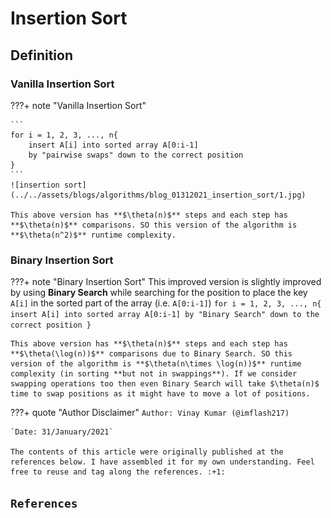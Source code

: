 # Insertion Sort

## Definition

### Vanilla Insertion Sort

???+ note "Vanilla Insertion Sort"

    ```
    for i = 1, 2, 3, ..., n{
        insert A[i] into sorted array A[0:i-1]
        by "pairwise swaps" down to the correct position
    }
    ```
    ![insertion sort](../../assets/blogs/algorithms/blog_01312021_insertion_sort/1.jpg)

    This above version has **$\theta(n)$** steps and each step has **$\theta(n)$** comparisons. SO this version of the algorithm is **$\theta(n^2)$** runtime complexity.

### Binary Insertion Sort

???+ note "Binary Insertion Sort"
    This improved version is slightly improved by using **Binary Search** while searching for the position to place the key `A[i]` in the sorted part of the array (i.e. `A[0:i-1]`)
    ```
    for i = 1, 2, 3, ..., n{
        insert A[i] into sorted array A[0:i-1]
        by "Binary Search" down to the correct position
    }
    ```

    This above version has **$\theta(n)$** steps and each step has **$\theta(\log(n))$** comparisons due to Binary Search. SO this version of the algorithm is **$\theta(n\times \log(n))$** runtime complexity (in sorting **but not in swappings**). If we consider swapping operations too then even Binary Search will take $\theta(n)$ time to swap positions as it might have to move a lot of positions.





???+ quote "Author Disclaimer"
    `Author: Vinay Kumar (@imflash217)`

    `Date: 31/January/2021`

    The contents of this article were originally published at the references below. I have assembled it for my own understanding. Feel free to reuse and tag along the references. :+1:

## `References`
[^1]: